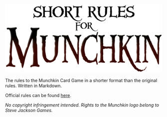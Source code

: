 ![Short Rules for Munchkin](Images/README.png)

The rules to the Munchkin Card Game in a shorter format than the original rules. Written in Markdown.

Official rules can be found [here](http://www.worldofmunchkin.com/rules/munchkin_rules.pdf).

_No copyright infringement intended._
_Rights to the Munchkin logo belong to Steve Jackson Games._